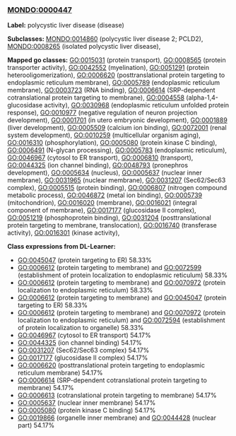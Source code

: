 
### [MONDO:0000447](http://purl.obolibrary.org/obo/MONDO_0000447)
**Label:** polycystic liver disease (disease)

**Subclasses:** [MONDO:0014860](http://purl.obolibrary.org/obo/MONDO_0014860) (polycystic liver disease 2; PCLD2), [MONDO:0008265](http://purl.obolibrary.org/obo/MONDO_0008265) (isolated polycystic liver disease), 

**Mapped go classes:** [GO:0015031](http://purl.obolibrary.org/obo/GO_0015031) (protein transport), [GO:0008565](http://purl.obolibrary.org/obo/GO_0008565) (protein transporter activity), [GO:0042552](http://purl.obolibrary.org/obo/GO_0042552) (myelination), [GO:0051291](http://purl.obolibrary.org/obo/GO_0051291) (protein heterooligomerization), [GO:0006620](http://purl.obolibrary.org/obo/GO_0006620) (posttranslational protein targeting to endoplasmic reticulum membrane), [GO:0005789](http://purl.obolibrary.org/obo/GO_0005789) (endoplasmic reticulum membrane), [GO:0003723](http://purl.obolibrary.org/obo/GO_0003723) (RNA binding), [GO:0006614](http://purl.obolibrary.org/obo/GO_0006614) (SRP-dependent cotranslational protein targeting to membrane), [GO:0004558](http://purl.obolibrary.org/obo/GO_0004558) (alpha-1,4-glucosidase activity), [GO:0030968](http://purl.obolibrary.org/obo/GO_0030968) (endoplasmic reticulum unfolded protein response), [GO:0010977](http://purl.obolibrary.org/obo/GO_0010977) (negative regulation of neuron projection development), [GO:0001701](http://purl.obolibrary.org/obo/GO_0001701) (in utero embryonic development), [GO:0001889](http://purl.obolibrary.org/obo/GO_0001889) (liver development), [GO:0005509](http://purl.obolibrary.org/obo/GO_0005509) (calcium ion binding), [GO:0072001](http://purl.obolibrary.org/obo/GO_0072001) (renal system development), [GO:0010259](http://purl.obolibrary.org/obo/GO_0010259) (multicellular organism aging), [GO:0016310](http://purl.obolibrary.org/obo/GO_0016310) (phosphorylation), [GO:0005080](http://purl.obolibrary.org/obo/GO_0005080) (protein kinase C binding), [GO:0006491](http://purl.obolibrary.org/obo/GO_0006491) (N-glycan processing), [GO:0005783](http://purl.obolibrary.org/obo/GO_0005783) (endoplasmic reticulum), [GO:0046967](http://purl.obolibrary.org/obo/GO_0046967) (cytosol to ER transport), [GO:0006810](http://purl.obolibrary.org/obo/GO_0006810) (transport), [GO:0044325](http://purl.obolibrary.org/obo/GO_0044325) (ion channel binding), [GO:0048793](http://purl.obolibrary.org/obo/GO_0048793) (pronephros development), [GO:0005634](http://purl.obolibrary.org/obo/GO_0005634) (nucleus), [GO:0005637](http://purl.obolibrary.org/obo/GO_0005637) (nuclear inner membrane), [GO:0031965](http://purl.obolibrary.org/obo/GO_0031965) (nuclear membrane), [GO:0031207](http://purl.obolibrary.org/obo/GO_0031207) (Sec62/Sec63 complex), [GO:0005515](http://purl.obolibrary.org/obo/GO_0005515) (protein binding), [GO:0006807](http://purl.obolibrary.org/obo/GO_0006807) (nitrogen compound metabolic process), [GO:0046872](http://purl.obolibrary.org/obo/GO_0046872) (metal ion binding), [GO:0005739](http://purl.obolibrary.org/obo/GO_0005739) (mitochondrion), [GO:0016020](http://purl.obolibrary.org/obo/GO_0016020) (membrane), [GO:0016021](http://purl.obolibrary.org/obo/GO_0016021) (integral component of membrane), [GO:0017177](http://purl.obolibrary.org/obo/GO_0017177) (glucosidase II complex), [GO:0051219](http://purl.obolibrary.org/obo/GO_0051219) (phosphoprotein binding), [GO:0031204](http://purl.obolibrary.org/obo/GO_0031204) (posttranslational protein targeting to membrane, translocation), [GO:0016740](http://purl.obolibrary.org/obo/GO_0016740) (transferase activity), [GO:0016301](http://purl.obolibrary.org/obo/GO_0016301) (kinase activity), 

**Class expressions from DL-Learner:**

- [GO:0045047](http://purl.obolibrary.org/obo/GO_0045047) (protein targeting to ER) 58.33%
- [GO:0006612](http://purl.obolibrary.org/obo/GO_0006612) (protein targeting to membrane) and [GO:0072599](http://purl.obolibrary.org/obo/GO_0072599) (establishment of protein localization to endoplasmic reticulum) 58.33%
- [GO:0006612](http://purl.obolibrary.org/obo/GO_0006612) (protein targeting to membrane) and [GO:0070972](http://purl.obolibrary.org/obo/GO_0070972) (protein localization to endoplasmic reticulum) 58.33%
- [GO:0006612](http://purl.obolibrary.org/obo/GO_0006612) (protein targeting to membrane) and [GO:0045047](http://purl.obolibrary.org/obo/GO_0045047) (protein targeting to ER) 58.33%
- [GO:0006612](http://purl.obolibrary.org/obo/GO_0006612) (protein targeting to membrane) and [GO:0070972](http://purl.obolibrary.org/obo/GO_0070972) (protein localization to endoplasmic reticulum) and [GO:0072594](http://purl.obolibrary.org/obo/GO_0072594) (establishment of protein localization to organelle) 58.33%
- [GO:0046967](http://purl.obolibrary.org/obo/GO_0046967) (cytosol to ER transport) 54.17%
- [GO:0044325](http://purl.obolibrary.org/obo/GO_0044325) (ion channel binding) 54.17%
- [GO:0031207](http://purl.obolibrary.org/obo/GO_0031207) (Sec62/Sec63 complex) 54.17%
- [GO:0017177](http://purl.obolibrary.org/obo/GO_0017177) (glucosidase II complex) 54.17%
- [GO:0006620](http://purl.obolibrary.org/obo/GO_0006620) (posttranslational protein targeting to endoplasmic reticulum membrane) 54.17%
- [GO:0006614](http://purl.obolibrary.org/obo/GO_0006614) (SRP-dependent cotranslational protein targeting to membrane) 54.17%
- [GO:0006613](http://purl.obolibrary.org/obo/GO_0006613) (cotranslational protein targeting to membrane) 54.17%
- [GO:0005637](http://purl.obolibrary.org/obo/GO_0005637) (nuclear inner membrane) 54.17%
- [GO:0005080](http://purl.obolibrary.org/obo/GO_0005080) (protein kinase C binding) 54.17%
- [GO:0019866](http://purl.obolibrary.org/obo/GO_0019866) (organelle inner membrane) and [GO:0044428](http://purl.obolibrary.org/obo/GO_0044428) (nuclear part) 54.17%


